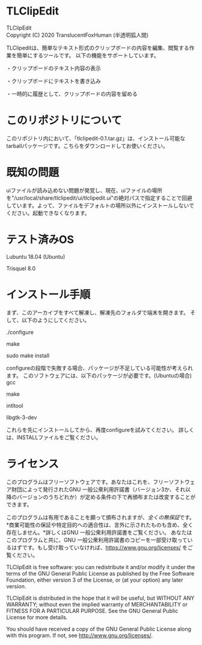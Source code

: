 # TLClipEdit
TLClipEdit  
Copyright (C) 2020 TranslucentFoxHuman (半透明狐人間) 
 
TLClipeditは、簡単なテキスト形式のクリップボードの内容を編集、閲覧する作業を簡単にするツールです。 
以下の機能をサポートしています。
 
・クリップボードのテキスト内容の表示 
 
・クリップボードにテキストを書き込み 
 
・一時的に履歴として、クリップボードの内容を留める 
 

# このリポジトリについて
このリポジトリ内において、「tlclipedit-0.1.tar.gz」は、インストール可能なtarballパッケージです。こちらをダウンロードしてお使いください。

# 既知の問題
uiファイルが読み込めない問題が発覚し、現在、uiファイルの場所を"/usr/local/share/tlclipedit/ui/tlclipedit.ui"の絶対パスで指定することで回避しています。よって、ファイルをデフォルトの場所以外にインストールしないでください。起動できなくなります。


# テスト済みOS
Lubuntu 18.04 (Ubuntu)
 
Trisquel 8.0
 
 
# インストール手順 
まず、このアーカイブをすべて解凍し、解凍先のフォルダで端末を開きます。 
そして、以下のようにしてください。 
 
./configure 
 
make 
 
sudo make install 
 
 
configureの段階で失敗する場合、パッケージが不足している可能性が考えられます。 
このソフトウェアには、以下のパッケージが必要です。(Ubuntuの場合) 
gcc 
 
make 
 
intltool 
 
libgtk-3-dev 
 
これらを先にインストールしてから、再度configureを試みてください。 
詳しくは、INSTALLファイルをご覧ください。 
 
# ライセンス 
このプログラムはフリーソフトウェアです。あなたはこれを、フリーソフトウェア財団によって発行されたGNU 一般公衆利用許諾書（バージョン3か、それ以降のバージョンのうちどれか）が定める条件の下で再頒布または改変することができます。 
 
このプログラムは有用であることを願って頒布されますが、*全くの無保証*です。*商業可能性の保証や特定目的への適合性は、言外に示されたものも含め、全く存在しません。*詳しくはGNU 一般公衆利用許諾書をご覧ください。 
あなたはこのプログラムと共に、GNU 一般公衆利用許諾書のコピーを一部受け取っているはずです。もし受け取っていなければ、<https://www.gnu.org/licenses/> をご覧ください。 
 
TLClipEdit is free software: you can redistribute it and/or modify it 
under the terms of the GNU General Public License as published by the 
Free Software Foundation, either version 3 of the License, or 
(at your option) any later version. 
 
TLClipEdit is distributed in the hope that it will be useful, but 
WITHOUT ANY WARRANTY; without even the implied warranty of 
MERCHANTABILITY or FITNESS FOR A PARTICULAR PURPOSE. 
See the GNU General Public License for more details. 

You should have received a copy of the GNU General Public License along 
with this program.  If not, see <http://www.gnu.org/licenses/>. 
